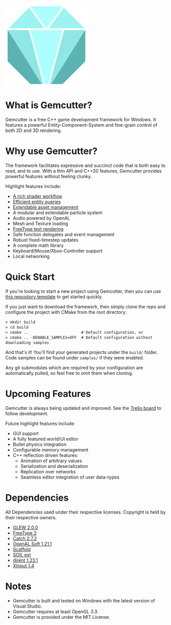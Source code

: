 ![Gemcutter Logo](docs/Logo.png)

# What is Gemcutter?
Gemcutter is a free C++ game development framework for Windows. It features a powerful Entity-Component-System
and fine-grain control of both 2D and 3D rendering.

# Why use Gemcutter?
The framework facilitates expressive and succinct code that is both easy to read, and to use.
With a thin API and C++20 features, Gemcutter provides powerful features without feeling clunky.

Highlight features include:
* [A rich shader workflow](docs/Shader.md)
* [Efficient entity queries](docs/Entity.md)
* [Extendable asset management](docs/AssetManager.md)
* A modular and extendable particle system
* Audio powered by OpenAL
* Mesh and Texture loading
* [FreeType text rendering](docs/Text.md)
* Safe function delegates and event management
* Robust fixed-timestep updates
* A complete math library
* Keyboard/Mouse/Xbox-Controller support
* Local networking

# Quick Start
If you're looking to start a new project using Gemcutter, then you can use [this repository template](https://github.com/EmilianC/Gemcutter-Project-Template) to get started quickly.

If you just want to download the framework, then simply clone the repo and configure the project with CMake from the root directory:
```
> mkdir build
> cd build
> cmake ..                       # Default configuration, or
> cmake .. -DENABLE_SAMPLES=OFF  # Default configuration without downloading samples
```
And that's it! You'll find your generated projects under the `build/` folder. Code samples can be found under `samples/` if they were enabled.

Any git submodules which are required by your configuration are automatically pulled, so feel free to omit them when cloning.

# Upcoming Features
Gemcutter is always being updated and improved. See the [Trello board](https://trello.com/b/Oc2GFT2A/gemcutter) to follow development.

Future highlight features include:
* GUI support
* A fully featured world/UI editor
* Bullet physics integration
* Configurable memory management
* C++ reflection driven features:
	* Animation of arbitrary values
	* Serialization and deserialization
	* Replication over networks
	* Seamless editor integration of user data-types

# Dependencies
All Dependencies used under their respective licenses. Copyright is held by their respective owners.
* [GLEW 2.0.0](http://glew.sourceforge.net/)
* [FreeType 2](https://www.freetype.org/)
* [Catch 2.7.2](https://github.com/philsquared/Catch)
* [OpenAL Soft 1.21.1](https://github.com/kcat/openal-soft)
* [Scaffold](https://github.com/EmilianC/scaffold)
* [SOIL ext](https://github.com/fenbf/SOIL_ext)
* [dirent 1.23.1](https://github.com/tronkko/dirent)
* [XInput 1.4](https://msdn.microsoft.com/en-us/library/windows/desktop/ee417001(v=vs.85).aspx)

# Notes
* Gemcutter is built and tested on Windows with the latest version of Visual Studio.
* Gemcutter requires at least OpenGL 3.3.
* Gemcutter is provided under the MIT License.
